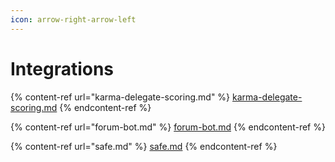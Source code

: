 ```yaml
---
icon: arrow-right-arrow-left
---
```


# Integrations



{% content-ref url="karma-delegate-scoring.md" %}
[karma-delegate-scoring.md](karma-delegate-scoring.md)
{% endcontent-ref %}

{% content-ref url="forum-bot.md" %}
[forum-bot.md](forum-bot.md)
{% endcontent-ref %}

{% content-ref url="safe.md" %}
[safe.md](safe.md)
{% endcontent-ref %}
